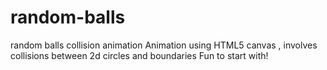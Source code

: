 # random-balls
random balls collision animation
Animation using HTML5 canvas , involves collisions between 2d circles and boundaries
Fun to start with!
